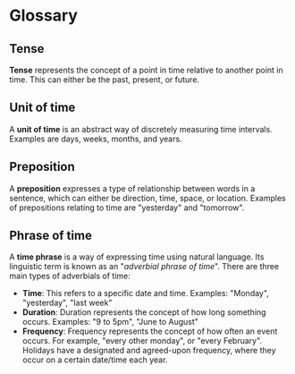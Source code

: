 # Glossary
## Tense
**Tense** represents the concept of a point in time relative to another point in time. This can either be the past, present, or future.

## Unit of time
A **unit of time** is an abstract way of discretely measuring time intervals. Examples are days, weeks, months, and years.

## Preposition
A **preposition** expresses a type of relationship between words in a sentence, which can either be direction, time, space, or location. Examples of prepositions relating to time are "yesterday" and "tomorrow".

## Phrase of time
A **time phrase** is a way of expressing time using natural language. Its linguistic term is known as an "*adverbial phrase of time*".
There are three main types of adverbials of time:
 * **Time**: This refers to a specific date and time. Examples: "Monday", "yesterday", "last week"
 * **Duration**: Duration represents the concept of how long something occurs. Examples: "9 to 5pm", "June to August"
 * **Frequency**: Frequency represents the concept of how often an event occurs. For example, "every other monday", or "every February". Holidays have a designated and agreed-upon frequency, where they occur on a certain date/time each year.